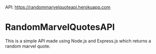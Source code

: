 API: https://randommarvelquoteapi.herokuapp.com

# RandomMarvelQuotesAPI

This is a simple API made using Node.js and Express.js which returns a random marvel quote.
